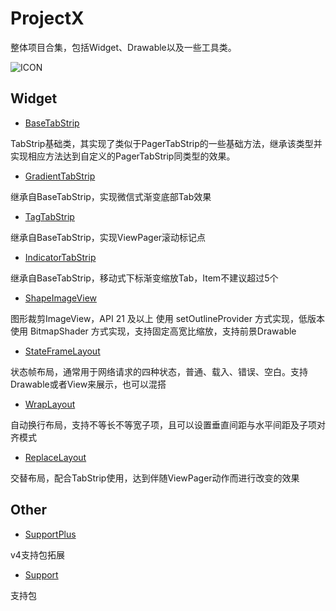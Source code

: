 # ProjectX
  整体项目合集，包括Widget、Drawable以及一些工具类。
  
![ICON](https://github.com/AlexMofer/ProjectX/blob/master/ProjectX.png)
  
## Widget
- [BaseTabStrip](https://github.com/AlexMofer/ProjectX/tree/master/basetabstrip)

TabStrip基础类，其实现了类似于PagerTabStrip的一些基础方法，继承该类型并实现相应方法达到自定义的PagerTabStrip同类型的效果。

- [GradientTabStrip](https://github.com/AlexMofer/ProjectX/tree/master/gradienttabstrip)

继承自BaseTabStrip，实现微信式渐变底部Tab效果

- [TagTabStrip](https://github.com/AlexMofer/ProjectX/tree/master/tagtabstrip)

继承自BaseTabStrip，实现ViewPager滚动标记点

- [IndicatorTabStrip](https://github.com/AlexMofer/ProjectX/tree/master/indicatortabstrip)

继承自BaseTabStrip，移动式下标渐变缩放Tab，Item不建议超过5个

- [ShapeImageView](https://github.com/AlexMofer/ProjectX/tree/master/shapeimageview)

图形裁剪ImageView，API 21 及以上 使用 setOutlineProvider 方式实现，低版本使用 BitmapShader 方式实现，支持固定高宽比缩放，支持前景Drawable

- [StateFrameLayout](https://github.com/AlexMofer/ProjectX/tree/master/stateframelayout)

状态帧布局，通常用于网络请求的四种状态，普通、载入、错误、空白。支持Drawable或者View来展示，也可以混搭

- [WrapLayout](https://github.com/AlexMofer/ProjectX/tree/master/wraplayout)

自动换行布局，支持不等长不等宽子项，且可以设置垂直间距与水平间距及子项对齐模式

- [ReplaceLayout](https://github.com/AlexMofer/ProjectX/tree/master/replacelayout)

交替布局，配合TabStrip使用，达到伴随ViewPager动作而进行改变的效果

## Other
- [SupportPlus](https://github.com/AlexMofer/ProjectX/tree/master/supportplus)

v4支持包拓展

- [Support](https://github.com/AlexMofer/ProjectX/tree/master/support)

支持包